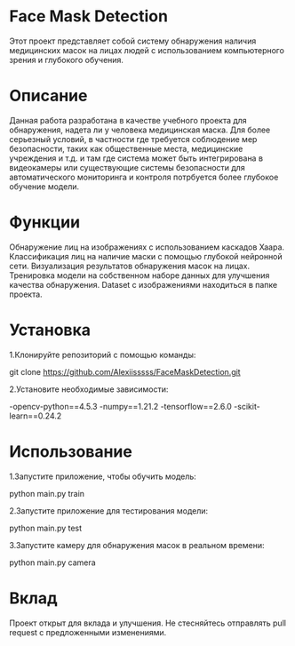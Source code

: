 # Face Mask Detection
Этот проект представляет собой систему обнаружения наличия медицинских масок на лицах людей с использованием компьютерного зрения и глубокого обучения.

# Описание
Данная работа разработана в качестве учебного проекта для обнаружения, надета ли у человека медицинская маска. Для более серьезный условий, в частности где требуется соблюдение мер безопасности, таких как общественные места, медицинские учреждения и т.д. и там где система может быть интегрирована в видеокамеры или существующие системы безопасности для автоматического мониторинга и контроля потрбуется более глубокое обучение модели.

# Функции
Обнаружение лиц на изображениях с использованием каскадов Хаара. Классификация лиц на наличие маски с помощью глубокой нейронной сети. Визуализация результатов обнаружения масок на лицах. Тренировка модели на собственном наборе данных для улучшения качества обнаружения. Dataset с изображениями находиться в папке проекта.

# Установка
1.Клонируйте репозиторий с помощью команды:

git clone https://github.com/Alexiisssss/FaceMaskDetection.git

2.Установите необходимые зависимости:

-opencv-python==4.5.3 -numpy==1.21.2 -tensorflow==2.6.0 -scikit-learn==0.24.2

# Использование
1.Запустите приложение, чтобы обучить модель:

python main.py train

2.Запустите приложение для тестирования модели:

python main.py test

3.Запустите камеру для обнаружения масок в реальном времени:

python main.py camera

# Вклад
Проект открыт для вклада и улучшения. Не стесняйтесь отправлять pull request с предложенными изменениями.
